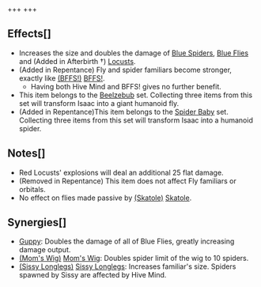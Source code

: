 +++
+++

Effects[]
---------


* Increases the size and doubles the damage of [Blue Spiders](/wiki/Blue_Spider "Blue Spider"), [Blue Flies](/wiki/Blue_Fly "Blue Fly") and (Added in Afterbirth †) [Locusts](/wiki/Locust "Locust").
* (Added in Repentance) Fly and spider familiars become stronger, exactly like [(BFFS!)](/wiki/BFFS! "BFFS!") [BFFS!](/wiki/BFFS! "BFFS!").
	+ Having both Hive Mind and BFFS! gives no further benefit.
* This item belongs to the [Beelzebub](/wiki/Beelzebub "Beelzebub") set. Collecting three items from this set will transform Isaac into a giant humanoid fly.
* (Added in Repentance)This item belongs to the [Spider Baby](/wiki/Spider_Baby_(Transformation) "Spider Baby (Transformation)") set. Collecting three items from this set will transform Isaac into a humanoid spider.


Notes[]
-------


* Red Locusts' explosions will deal an additional 25 flat damage.
* (Removed in Repentance) This item does not affect Fly familiars or orbitals.
* No effect on flies made passive by [(Skatole)](/wiki/Skatole "Skatole") [Skatole](/wiki/Skatole "Skatole").


Synergies[]
-----------


* [Guppy](/wiki/Guppy "Guppy"): Doubles the damage of all of Blue Flies, greatly increasing damage output.
* [(Mom's Wig)](/wiki/Mom%27s_Wig "Mom's Wig") [Mom's Wig](/wiki/Mom%27s_Wig "Mom's Wig"): Doubles spider limit of the wig to 10 spiders.
* [(Sissy Longlegs)](/wiki/Sissy_Longlegs "Sissy Longlegs") [Sissy Longlegs](/wiki/Sissy_Longlegs "Sissy Longlegs"): Increases familiar's size. Spiders spawned by Sissy are affected by Hive Mind.



